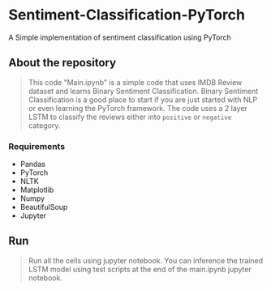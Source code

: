 # Sentiment-Classification-PyTorch
A Simple implementation of sentiment classification using PyTorch 

## About the repository

> This code "Main.ipynb" is a simple code that uses IMDB Review dataset and learns Binary Sentiment Classification. 
> Binary Sentiment Classification is a good place to start if you are just started with NLP or even learning the PyTorch framework. 
> The code uses a 2 layer LSTM to classify the reviews either into `positive` or `negative` category.

### Requirements
* Pandas
* PyTorch
* NLTK
* Matplotlib
* Numpy
* BeautifulSoup
* Jupyter

## Run
> Run all the cells using jupyter notebook. You can inference the trained LSTM model using test scripts at the end of the main.ipynb jupyter notebook. 

